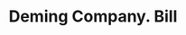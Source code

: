 ---
doi: 10.7916/D8J97JJJ
date_other: '1900'
date_other_textual: 1900-1909
form: printed ephemera
genre:
- Invoices
name:
- Deming Company
object_in_context_url: https://biggert.cul.columbia.edu/items/view/ave_biggert_01321
subject_hierarchical_geographic:
- Salem, Ohio, United States
subject_name:
- Deming Company
title: Deming Company. Bill
sort_title: Deming Company. Bill
call_number: ave_biggert_01321
coordinates:
- 40.90083333333333,-80.85277777777777
pid: ave_biggert_01321
identifiers: ave_biggert_01321
canvas_id: ldpd:396583
permalink: "/items/ave_biggert_01321/"
layout: iiif-image-page
---